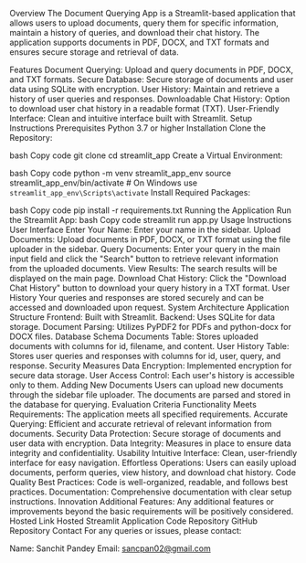 Overview
The Document Querying App is a Streamlit-based application that allows users to upload documents, query them for specific information, maintain a history of queries, and download their chat history. The application supports documents in PDF, DOCX, and TXT formats and ensures secure storage and retrieval of data.

Features
Document Querying: Upload and query documents in PDF, DOCX, and TXT formats.
Secure Database: Secure storage of documents and user data using SQLite with encryption.
User History: Maintain and retrieve a history of user queries and responses.
Downloadable Chat History: Option to download user chat history in a readable format (TXT).
User-Friendly Interface: Clean and intuitive interface built with Streamlit.
Setup Instructions
Prerequisites
Python 3.7 or higher
Installation
Clone the Repository:

bash
Copy code
git clone <repository-url>
cd streamlit_app
Create a Virtual Environment:

bash
Copy code
python -m venv streamlit_app_env
source streamlit_app_env/bin/activate  # On Windows use `streamlit_app_env\Scripts\activate`
Install Required Packages:

bash
Copy code
pip install -r requirements.txt
Running the Application
Run the Streamlit App:
bash
Copy code
streamlit run app.py
Usage Instructions
User Interface
Enter Your Name: Enter your name in the sidebar.
Upload Documents: Upload documents in PDF, DOCX, or TXT format using the file uploader in the sidebar.
Query Documents: Enter your query in the main input field and click the "Search" button to retrieve relevant information from the uploaded documents.
View Results: The search results will be displayed on the main page.
Download Chat History: Click the "Download Chat History" button to download your query history in a TXT format.
User History
Your queries and responses are stored securely and can be accessed and downloaded upon request.
System Architecture
Application Structure
Frontend: Built with Streamlit.
Backend: Uses SQLite for data storage.
Document Parsing: Utilizes PyPDF2 for PDFs and python-docx for DOCX files.
Database Schema
Documents Table: Stores uploaded documents with columns for id, filename, and content.
User History Table: Stores user queries and responses with columns for id, user, query, and response.
Security Measures
Data Encryption: Implemented encryption for secure data storage.
User Access Control: Each user's history is accessible only to them.
Adding New Documents
Users can upload new documents through the sidebar file uploader. The documents are parsed and stored in the database for querying.
Evaluation Criteria
Functionality
Meets Requirements: The application meets all specified requirements.
Accurate Querying: Efficient and accurate retrieval of relevant information from documents.
Security
Data Protection: Secure storage of documents and user data with encryption.
Data Integrity: Measures in place to ensure data integrity and confidentiality.
Usability
Intuitive Interface: Clean, user-friendly interface for easy navigation.
Effortless Operations: Users can easily upload documents, perform queries, view history, and download chat history.
Code Quality
Best Practices: Code is well-organized, readable, and follows best practices.
Documentation: Comprehensive documentation with clear setup instructions.
Innovation
Additional Features: Any additional features or improvements beyond the basic requirements will be positively considered.
Hosted Link
Hosted Streamlit Application
Code Repository
GitHub Repository
Contact
For any queries or issues, please contact:

Name: Sanchit Pandey
Email: sancpan02@gmail.com
